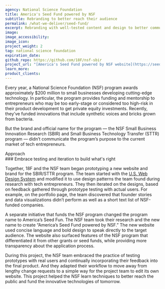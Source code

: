 ```yaml
---
agency: National Science Foundation
title: America's Seed Fund powered by NSF
subtitle: Rebranding to better reach their audience
permalink: /what-we-deliver/seed-fund/
excerpt: Rebranding with well-tested content and design to better communicate with tech entrepreneurs.
image:
image_accessibility:
image_icon:
project_weight: 2
tag: national science foundation
expiration_date:
github_repo: https://github.com/18F/nsf-sbir
project_url: "[America's Seed Fund powered by NSF website](https://seedfund.nsf.gov/)"
learn_more:
product_clients:
---
```


Every year, a National Science Foundation (NSF) program awards
approximately $200 million to small businesses developing cutting-edge
technology. In particular, the program provides funding and mentorship
to entrepreneurs who may be too early-stage or considered too high-risk
in their product development to get private equity investments.
Recently, they’ve funded innovations that include synthetic voices and
bricks grown from bacteria.

But the brand and official name for the program — the NSF Small
Business Innovation Research (SBIR) and Small Business Technology
Transfer (STTR) program — didn’t communicate the program’s purpose to
the current market of tech entrepreneurs.

<div class="small-caps">Approach</div>
### Embrace testing and iteration to build what's right

Together, 18F and the NSF team began prototyping a new website and brand
for the SBIR/STTR program. The team started with the [U.S. Web Design
System](https://designsystem.digital.gov/) and modified it to use design
patterns the team found during research with tech entrepreneurs. They
then iterated on the designs, based on feedback gathered through
prototype testing with actual users. For example, on the portfolio page,
the team discovered that founder stories and data visualizations didn’t
perform as well as a short text list of NSF-funded companies.

A separate initiative that funds the NSF program changed the program
name to America’s Seed Fun. The NSF team took their research and the new
name to create “America’s Seed Fund powered by NSF.” The new website
used concise language and bold design to speak directly to the target
audience. The website also surfaced features of the NSF program that
differentiated it from other grants or seed funds, while providing more
transparency about the application process.

During this project, the NSF team embraced the practice of testing
prototypes with real users and continually incorporating their feedback
into the final product. And they adapted their workflow to move away
from lengthy change requests to a simple way for the project team to
edit its own website. This project helped the NSF learn techniques to
better reach the public and fund the innovative technologies of
tomorrow.
